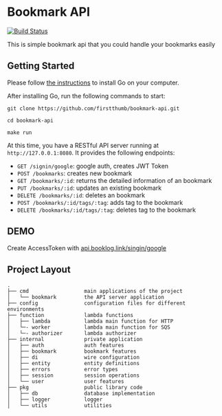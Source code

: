 # Bookmark API

[![Build Status](https://travis-ci.org/firstthumb/bookmark-api.svg?branch=master)](https://travis-ci.org/firstthumb/bookmark-api)

This is simple bookmark api that you could handle your bookmarks easily

## Getting Started

Please follow [the instructions](https://golang.org/doc/install) to install Go on your computer.

After installing Go, run the following commands to start:

```shell
git clone https://github.com/firstthumb/bookmark-api.git

cd bookmark-api

make run
```

At this time, you have a RESTful API server running at `http://127.0.0.1:8080`. It provides the following endpoints:

- `GET /signin/google`: google auth, creates JWT Token
- `POST /bookmarks`: creates new bookmark
- `GET /bookmarks/:id`: returns the detailed information of an bookmark
- `PUT /bookmarks/:id`: updates an existing bookmark
- `DELETE /bookmarks/:id`: deletes an bookmark
- `POST /bookmarks/:id/tags/:tag`: adds tag to the bookmark
- `DELETE /bookmarks/:id/tags/:tag`: deletes tag to the bookmark

## DEMO

Create AccessToken with [api.booklog.link/singin/google](https://api.booklog.link/signin/google)

## Project Layout

```
.
├── cmd                  main applications of the project
│   └── bookmark         the API server application
├── config               configuration files for different environments
├── function             lambda functions
│   ├── lambda           lambda main function for HTTP
│   └─- worker           lambda main function for SQS
│   └─- authorizer       lambda authorizer
├── internal             private application
│   ├── auth             auth features
│   ├── bookmark         bookmark features
│   ├── di               wire configuration
│   ├── entity           entity definitions
│   ├── errors           error types
│   ├── session          session operations
│   └── user             user features
├── pkg                  public library code
│   ├── db               database implementation
│   ├── logger           logger
│   └── utils            utilities
```

